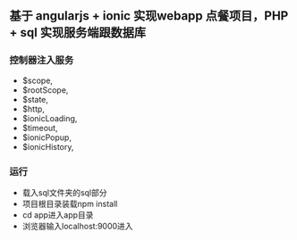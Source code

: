 ## 基于 angularjs + ionic 实现webapp 点餐项目，PHP + sql 实现服务端跟数据库

### 控制器注入服务

 - $scope,
 - $rootScope,
 - $state,
 - $http,
 - $ionicLoading,
 - $timeout,
 - $ionicPopup,
 - $ionicHistory,

### 运行
- 载入sql文件夹的sql部分
- 项目根目录装载npm install
- cd app进入app目录
- 浏览器输入localhost:9000进入


